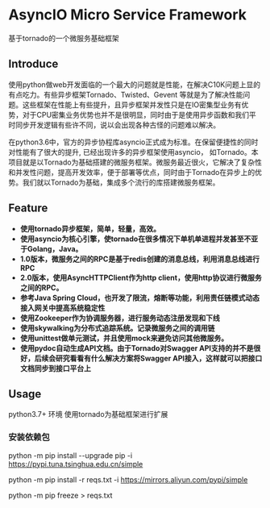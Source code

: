 # AsyncIO Micro Service Framework
基于tornado的一个微服务基础框架 
## Introduce

使用python做web开发面临的一个最大的问题就是性能，在解决C10K问题上显的有点吃力。有些异步框架Tornado、Twisted、Gevent 等就是为了解决性能问题。这些框架在性能上有些提升，且异步框架并发性只是在IO密集型业务有优势，对于CPU密集业务优势也并不是很明显，同时由于是使用异步函数和我们平时同步开发逻辑有些许不同，说以会出现各种古怪的问题难以解决。

在python3.6中，官方的异步协程库asyncio正式成为标准。在保留便捷性的同时对性能有了很大的提升, 已经出现许多的异步框架使用asyncio， 如Tornado。本项目就是以Tornado为基础搭建的微服务框架。微服务最近很火，它解决了复杂性和并发性问题，提高开发效率，便于部署等优点，同时由于Tornado在异步上的优势。我们就以Tornado为基础，集成多个流行的库搭建微服务框架。

## Feature

* **使用tornado异步框架，简单，轻量，高效。**
* **使用asyncio为核心引擎，使tornado在很多情况下单机单进程并发甚至不亚于Golang，Java。**
* **1.0版本，微服务之间的RPC是基于redis创建的消息总线，利用消息总线进行RPC**
* **2.0版本，使用AsyncHTTPClient作为http client，使用http协议进行微服务之间的RPC。**
* **参考Java Spring Cloud，也开发了限流，熔断等功能，利用责任链模式动态接入网关中提高系统稳定性**
* **使用Zookeeper作为协调服务器，进行服务动态注册发现和下线**
* **使用skywalking为分布式追踪系统。记录微服务之间的调用链**
* **使用unittest做单元测试，并且使用mock来避免访问其他微服务。**
* **使用pydoc自动生成API文档。由于Tornado对Swagger API支持的并不是很好，后续会研究看看有什么解决方案将Swagger API接入，这样就可以把接口文档同步到接口平台上**

## Usage
python3.7+ 环境 使用tornado为基础框架进行扩展

### 安装依赖包

python -m pip install --upgrade pip -i https://pypi.tuna.tsinghua.edu.cn/simple

python -m pip install -r reqs.txt -i https://mirrors.aliyun.com/pypi/simple

python -m pip freeze > reqs.txt  